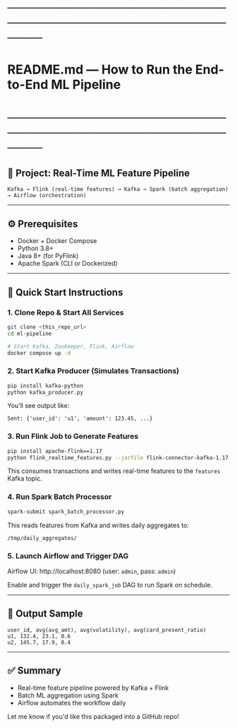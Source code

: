 # ──────────────────────────────────────────────────────
# README.md — How to Run the End-to-End ML Pipeline
# ──────────────────────────────────────────────────────

## 📌 Project: Real-Time ML Feature Pipeline

```
Kafka → Flink (real-time features) → Kafka → Spark (batch aggregation) → Airflow (orchestration)
```

---

## ⚙️ Prerequisites

- Docker + Docker Compose
- Python 3.8+
- Java 8+ (for PyFlink)
- Apache Spark (CLI or Dockerized)

---

## 🚀 Quick Start Instructions

### 1. Clone Repo & Start All Services

```bash
git clone <this_repo_url>
cd ml-pipeline

# Start Kafka, Zookeeper, Flink, Airflow
docker compose up -d
```


### 2. Start Kafka Producer (Simulates Transactions)

```bash
pip install kafka-python
python kafka_producer.py
```

You’ll see output like:
```
Sent: {'user_id': 'u1', 'amount': 123.45, ...}
```


### 3. Run Flink Job to Generate Features

```bash
pip install apache-flink==1.17
python flink_realtime_features.py --jarfile flink-connector-kafka-1.17.1.jar
```

This consumes transactions and writes real-time features to the `features` Kafka topic.


### 4. Run Spark Batch Processor

```bash
spark-submit spark_batch_processor.py
```

This reads features from Kafka and writes daily aggregates to:
```
/tmp/daily_aggregates/
```


### 5. Launch Airflow and Trigger DAG

Airflow UI: http://localhost:8080 (user: `admin`, pass: `admin`)

Enable and trigger the `daily_spark_job` DAG to run Spark on schedule.

---

## 📂 Output Sample
```
user_id, avg(avg_amt), avg(volatility), avg(card_present_ratio)
u1, 132.4, 23.1, 0.6
u2, 145.7, 17.9, 0.4
```

---

## ✅ Summary
- Real-time feature pipeline powered by Kafka + Flink
- Batch ML aggregation using Spark
- Airflow automates the workflow daily

Let me know if you'd like this packaged into a GitHub repo!
